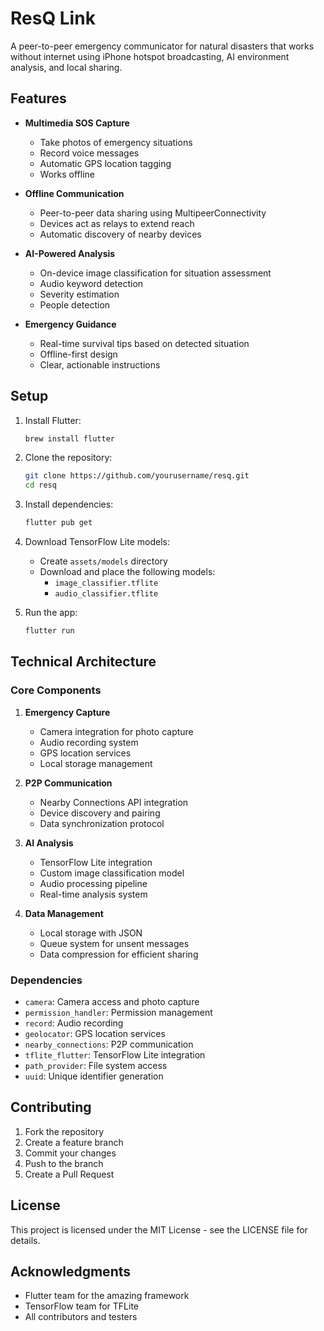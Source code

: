 # ResQ Link

A peer-to-peer emergency communicator for natural disasters that works without internet using iPhone hotspot broadcasting, AI environment analysis, and local sharing.

## Features

- **Multimedia SOS Capture**
  - Take photos of emergency situations
  - Record voice messages
  - Automatic GPS location tagging
  - Works offline

- **Offline Communication**
  - Peer-to-peer data sharing using MultipeerConnectivity
  - Devices act as relays to extend reach
  - Automatic discovery of nearby devices

- **AI-Powered Analysis**
  - On-device image classification for situation assessment
  - Audio keyword detection
  - Severity estimation
  - People detection

- **Emergency Guidance**
  - Real-time survival tips based on detected situation
  - Offline-first design
  - Clear, actionable instructions

## Setup

1. Install Flutter:
   ```bash
   brew install flutter
   ```

2. Clone the repository:
   ```bash
   git clone https://github.com/yourusername/resq.git
   cd resq
   ```

3. Install dependencies:
   ```bash
   flutter pub get
   ```

4. Download TensorFlow Lite models:
   - Create `assets/models` directory
   - Download and place the following models:
     - `image_classifier.tflite`
     - `audio_classifier.tflite`

5. Run the app:
   ```bash
   flutter run
   ```

## Technical Architecture

### Core Components

1. **Emergency Capture**
   - Camera integration for photo capture
   - Audio recording system
   - GPS location services
   - Local storage management

2. **P2P Communication**
   - Nearby Connections API integration
   - Device discovery and pairing
   - Data synchronization protocol

3. **AI Analysis**
   - TensorFlow Lite integration
   - Custom image classification model
   - Audio processing pipeline
   - Real-time analysis system

4. **Data Management**
   - Local storage with JSON
   - Queue system for unsent messages
   - Data compression for efficient sharing

### Dependencies

- `camera`: Camera access and photo capture
- `permission_handler`: Permission management
- `record`: Audio recording
- `geolocator`: GPS location services
- `nearby_connections`: P2P communication
- `tflite_flutter`: TensorFlow Lite integration
- `path_provider`: File system access
- `uuid`: Unique identifier generation

## Contributing

1. Fork the repository
2. Create a feature branch
3. Commit your changes
4. Push to the branch
5. Create a Pull Request

## License

This project is licensed under the MIT License - see the LICENSE file for details.

## Acknowledgments

- Flutter team for the amazing framework
- TensorFlow team for TFLite
- All contributors and testers
